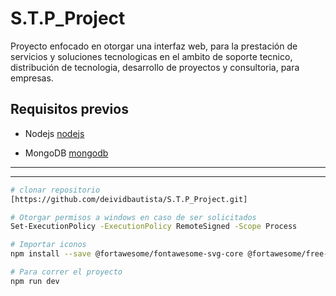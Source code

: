 ﻿# S.T.P_Project
Proyecto enfocado en otorgar una interfaz web, para la prestación de servicios y soluciones tecnologicas en el ambito de soporte tecnico, distribución de tecnologia, desarrollo de proyectos y consultoria, para empresas.

## Requisitos previos
* Nodejs [nodejs](https://nodejs.org/en/download)

* MongoDB [mongodb](https://www.mongodb.com/try/download/community)
---
---

```sh
# clonar repositorio
[https://github.com/deividbautista/S.T.P_Project.git]
```
```sh
# Otorgar permisos a windows en caso de ser solicitados
Set-ExecutionPolicy -ExecutionPolicy RemoteSigned -Scope Process
```
```sh
# Importar iconos
npm install --save @fortawesome/fontawesome-svg-core @fortawesome/free-solid-svg-icons @fortawesome/react-fontawesome
```
```sh
# Para correr el proyecto
npm run dev
```
